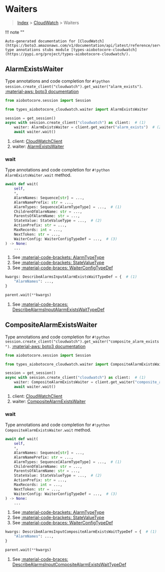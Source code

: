 # Waiters

> [Index](../README.md) > [CloudWatch](./README.md) > Waiters

!!! note ""

    Auto-generated documentation for [CloudWatch](https://boto3.amazonaws.com/v1/documentation/api/latest/reference/services/cloudwatch.html#CloudWatch)
    type annotations stubs module [types-aiobotocore-cloudwatch](https://pypi.org/project/types-aiobotocore-cloudwatch/).

## AlarmExistsWaiter

Type annotations and code completion for `#!python session.create_client("cloudwatch").get_waiter("alarm_exists")`.
[:material-aws: boto3 documentation](https://boto3.amazonaws.com/v1/documentation/api/latest/reference/services/cloudwatch.html#CloudWatch.Waiter.AlarmExists)

```python title="Usage example"
from aiobotocore.session import Session

from types_aiobotocore_cloudwatch.waiter import AlarmExistsWaiter

session = get_session()
async with session.create_client("cloudwatch") as client:  # (1)
    waiter: AlarmExistsWaiter = client.get_waiter("alarm_exists")  # (2)
    await waiter.wait()
```

1. client: [CloudWatchClient](./client.md)
2. waiter: [AlarmExistsWaiter](./waiters.md#alarmexistswaiter)


### wait

Type annotations and code completion for `#!python AlarmExistsWaiter.wait` method.

```python title="Method definition"
await def wait(
    self,
    *,
    AlarmNames: Sequence[str] = ...,
    AlarmNamePrefix: str = ...,
    AlarmTypes: Sequence[AlarmTypeType] = ...,  # (1)
    ChildrenOfAlarmName: str = ...,
    ParentsOfAlarmName: str = ...,
    StateValue: StateValueType = ...,  # (2)
    ActionPrefix: str = ...,
    MaxRecords: int = ...,
    NextToken: str = ...,
    WaiterConfig: WaiterConfigTypeDef = ...,  # (3)
) -> None:
    ...
```

1. See [:material-code-brackets: AlarmTypeType](./literals.md#alarmtypetype) 
2. See [:material-code-brackets: StateValueType](./literals.md#statevaluetype) 
3. See [:material-code-braces: WaiterConfigTypeDef](./type_defs.md#waiterconfigtypedef) 


```python title="Usage example with kwargs"
kwargs: DescribeAlarmsInputAlarmExistsWaitTypeDef = {  # (1)
    "AlarmNames": ...,
}

parent.wait(**kwargs)
```

1. See [:material-code-braces: DescribeAlarmsInputAlarmExistsWaitTypeDef](./type_defs.md#describealarmsinputalarmexistswaittypedef) 
## CompositeAlarmExistsWaiter

Type annotations and code completion for `#!python session.create_client("cloudwatch").get_waiter("composite_alarm_exists")`.
[:material-aws: boto3 documentation](https://boto3.amazonaws.com/v1/documentation/api/latest/reference/services/cloudwatch.html#CloudWatch.Waiter.CompositeAlarmExists)

```python title="Usage example"
from aiobotocore.session import Session

from types_aiobotocore_cloudwatch.waiter import CompositeAlarmExistsWaiter

session = get_session()
async with session.create_client("cloudwatch") as client:  # (1)
    waiter: CompositeAlarmExistsWaiter = client.get_waiter("composite_alarm_exists")  # (2)
    await waiter.wait()
```

1. client: [CloudWatchClient](./client.md)
2. waiter: [CompositeAlarmExistsWaiter](./waiters.md#compositealarmexistswaiter)


### wait

Type annotations and code completion for `#!python CompositeAlarmExistsWaiter.wait` method.

```python title="Method definition"
await def wait(
    self,
    *,
    AlarmNames: Sequence[str] = ...,
    AlarmNamePrefix: str = ...,
    AlarmTypes: Sequence[AlarmTypeType] = ...,  # (1)
    ChildrenOfAlarmName: str = ...,
    ParentsOfAlarmName: str = ...,
    StateValue: StateValueType = ...,  # (2)
    ActionPrefix: str = ...,
    MaxRecords: int = ...,
    NextToken: str = ...,
    WaiterConfig: WaiterConfigTypeDef = ...,  # (3)
) -> None:
    ...
```

1. See [:material-code-brackets: AlarmTypeType](./literals.md#alarmtypetype) 
2. See [:material-code-brackets: StateValueType](./literals.md#statevaluetype) 
3. See [:material-code-braces: WaiterConfigTypeDef](./type_defs.md#waiterconfigtypedef) 


```python title="Usage example with kwargs"
kwargs: DescribeAlarmsInputCompositeAlarmExistsWaitTypeDef = {  # (1)
    "AlarmNames": ...,
}

parent.wait(**kwargs)
```

1. See [:material-code-braces: DescribeAlarmsInputCompositeAlarmExistsWaitTypeDef](./type_defs.md#describealarmsinputcompositealarmexistswaittypedef) 
